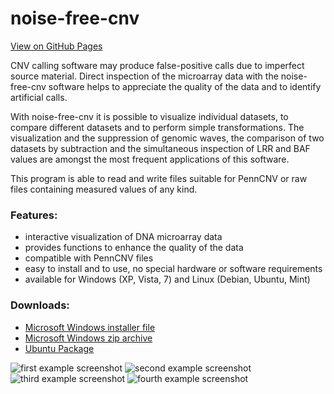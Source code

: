 # noise-free-cnv

[View on GitHub Pages](https://ginsbach.github.io/noise-free-cnv/)

CNV calling software may produce false-positive calls due to imperfect source material. Direct inspection of the microarray data with the noise-free-cnv software helps to appreciate the quality of the data and to identify artificial calls.

With noise-free-cnv it is possible to visualize individual datasets, to compare different datasets and to perform simple transformations. The visualization and the suppression of genomic waves, the comparison of two datasets by subtraction and the simultaneous inspection of LRR and BAF values are amongst the most frequent applications of this software.

This program is able to read and write files suitable for PennCNV or raw files containing measured values of any kind.

### Features:

 - interactive visualization of DNA microarray data
 - provides functions to enhance the quality of the data
 - compatible with PennCNV files
 - easy to install and to use, no special hardware or software requirements
 - available for Windows (XP, Vista, 7) and Linux (Debian, Ubuntu, Mint)

### Downloads:
 - [Microsoft Windows installer file](https://github.com/ginsbach/noise-free-cnv/raw/main/distribute/noise-free-cnv_2.2-1_win64.msi)
 - [Microsoft Windows zip archive](https://github.com/ginsbach/noise-free-cnv/raw/main/distribute/noise-free-cnv_2.2-1_win64.zip)
 - [Ubuntu Package](https://github.com/ginsbach/noise-free-cnv/raw/main/distribute/noise-free-cnv_2.2-1_amd64.deb)

![first example screenshot](https://github.com/ginsbach/noise-free-cnv/blob/main/web/screen1.png)
![second example screenshot](https://github.com/ginsbach/noise-free-cnv/blob/main/web/screen2.png)
![third example screenshot](https://github.com/ginsbach/noise-free-cnv/blob/main/web/screen3.png)
![fourth example screenshot](https://github.com/ginsbach/noise-free-cnv/blob/main/web/screen4.png)

